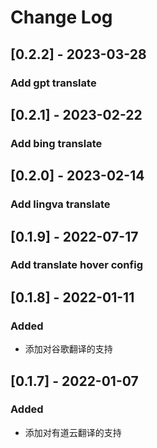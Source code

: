 # Change Log

## [0.2.2] - 2023-03-28
### Add gpt translate
## [0.2.1] - 2023-02-22
### Add bing translate
## [0.2.0] - 2023-02-14
### Add lingva translate

## [0.1.9] - 2022-07-17
### Add translate hover config

## [0.1.8] - 2022-01-11
### Added

- 添加对谷歌翻译的支持
## [0.1.7] - 2022-01-07
### Added

- 添加对有道云翻译的支持
